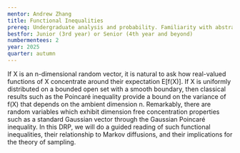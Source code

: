 ```yaml
---
mentor: Andrew Zhang
title: Functional Inequalities
prereq: Undergraduate analysis and probability. Familiarity with abstract integration would be very helpful.
bestfor: Junior (3rd year) or Senior (4th year and beyond)
numbermentees: 2
year: 2025
quarter: autumn
---
```


If X is an n-dimensional random vector, it is natural to ask how real-valued functions of X concentrate around their expectation E[f(X)]. If X is uniformly distributed on a bounded open set with a smooth boundary, then classical results such as the Poincaré inequality provide a bound on the variance of f(X) that depends on the ambient dimension n. Remarkably, there are random variables which exhibit dimension free concentration properties such as a standard Gaussian vector through the Gaussian Poincaré inequality. In this DRP, we will do a guided reading of such functional inequalities, their relationship to Markov diffusions, and their implications for the theory of sampling.